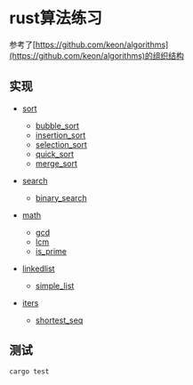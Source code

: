 # rust算法练习

参考了[https://github.com/keon/algorithms](https://github.com/keon/algorithms)的组织结构

## 实现

- [sort](src/sort/mod.rs)
    - [bubble_sort](src/sort/bubble_sort.rs)
    - [insertion_sort](src/sort/insertion_sort.rs)
    - [selection_sort](src/sort/selection_sort.rs)
    - [quick_sort](src/sort/quick_sort.rs)
    - [merge_sort](src/sort/merge_sort.rs)

- [search](src/search/mod.rs)
    - [binary_search](src/search/binary_search.rs)

- [math](src/math/mod.rs)
    - [gcd](src/math/gcd.rs)
    - [lcm](src/math/lcm.rs)
    - [is_prime](src/math/is_prime.rs)

- [linkedlist](src/linkedlist/mod.rs)
    - [simple_list](src/linkedlist/SimpleList.rs)

- [iters](src/iters/mod.rs)
    - [shortest_seq](src/iters/shortest_seq.rs)

## 测试
`cargo test`

